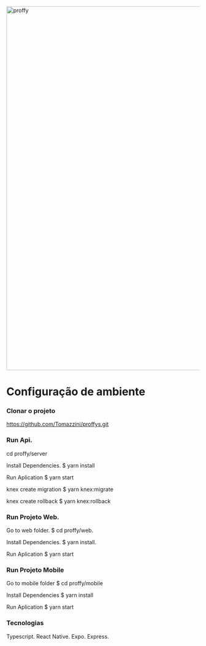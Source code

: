 <img width="949" alt="proffy" src="https://user-images.githubusercontent.com/39203014/93951890-eec52d80-fd1d-11ea-85a6-fbffcfb24f69.png">


# Configuração de ambiente

### Clonar o projeto
https://github.com/Tomazzini/proffys.git

### Run Api.
cd proffy/server

Install Dependencies.
$ yarn install

Run Aplication
$ yarn start

knex create migration
$ yarn knex:migrate

knex create rollback
$ yarn knex:rollback

### Run Projeto Web.
Go to web folder.
$ cd proffy/web.

Install Dependencies.
$ yarn install.

Run Aplication
$ yarn start

### Run Projeto Mobile
Go to mobile folder
$ cd proffy/mobile

Install Dependencies
$ yarn install

Run Aplication
$ yarn start

### Tecnologias
Typescript.
React Native.
Expo.
Express.
